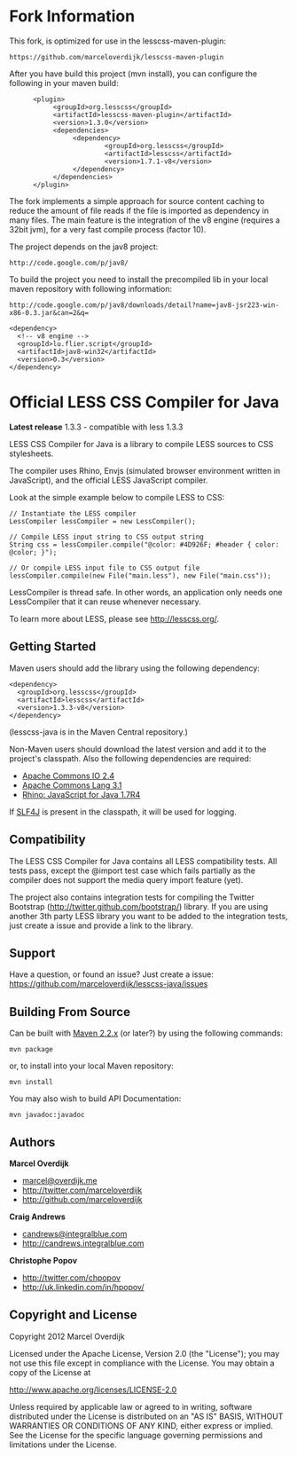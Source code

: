 Fork Information
===================================
This fork, is optimized for use in the lesscss-maven-plugin:

    https://github.com/marceloverdijk/lesscss-maven-plugin

After you have build this project (mvn install), you can configure
the following in your maven build:
          
          <plugin>
               <groupId>org.lesscss</groupId>
               <artifactId>lesscss-maven-plugin</artifactId>
               <version>1.3.0</version>
               <dependencies>
                    <dependency>
                            <groupId>org.lesscss</groupId>
                            <artifactId>lesscss</artifactId>
                            <version>1.7.1-v8</version>
                    </dependency>
               </dependencies>
          </plugin>
          
The fork implements a simple approach for source content caching to reduce the amount of file reads if the file is imported as dependency in many files. 
The main feature is the integration of the v8 engine (requires a 32bit jvm), for a very fast compile process (factor 10).

The project depends on the jav8 project:

    http://code.google.com/p/jav8/

To build the project you need to install the precompiled lib in your local maven repository with following information:

    http://code.google.com/p/jav8/downloads/detail?name=jav8-jsr223-win-x86-0.3.jar&can=2&q=

    <dependency>
      <!-- v8 engine -->
      <groupId>lu.flier.script</groupId>
      <artifactId>jav8-win32</artifactId>
      <version>0.3</version>
    </dependency>


Official LESS CSS Compiler for Java
===================================

**Latest release**  1.3.3 - compatible with less 1.3.3



LESS CSS Compiler for Java is a library to compile LESS sources to CSS stylesheets.

The compiler uses Rhino, Envjs (simulated browser environment written in JavaScript), and the official LESS JavaScript compiler.

Look at the simple example below to compile LESS to CSS:
 
    // Instantiate the LESS compiler
    LessCompiler lessCompiler = new LessCompiler();
    
    // Compile LESS input string to CSS output string
    String css = lessCompiler.compile("@color: #4D926F; #header { color: @color; }");
    
    // Or compile LESS input file to CSS output file
    lessCompiler.compile(new File("main.less"), new File("main.css"));

LessCompiler is thread safe. In other words, an application only needs one LessCompiler that it can reuse whenever necessary.

To learn more about LESS, please see http://lesscss.org/.


Getting Started
---------------

Maven users should add the library using the following dependency:

    <dependency>
      <groupId>org.lesscss</groupId>
      <artifactId>lesscss</artifactId>
      <version>1.3.3-v8</version>
    </dependency>

(lesscss-java is in the Maven Central repository.)

Non-Maven users should download the latest version and add it to the project's classpath. Also the following dependencies are required:

+ <a href="http://commons.apache.org/io/">Apache Commons IO 2.4</a>
+ <a href="http://commons.apache.org/lang/">Apache Commons Lang 3.1</a>
+ <a href="http://www.mozilla.org/rhino/">Rhino: JavaScript for Java 1.7R4</a>

If [SLF4J](http://www.slf4j.org/) is present in the classpath, it will be used for logging.

Compatibility
-------------

The LESS CSS Compiler for Java contains all LESS compatibility tests. All tests pass, except the @import test case which fails partially as the compiler does not support the media query import feature (yet).

The project also contains integration tests for compiling the Twitter Bootstrap (http://twitter.github.com/bootstrap/) library. If you are using another 3th party LESS library you want to be added to the integration tests, just create a issue and provide a link to the library.


Support
-------

Have a question, or found an issue? Just create a issue: https://github.com/marceloverdijk/lesscss-java/issues


Building From Source
--------------------

Can be built with [Maven 2.2.x](http://maven.apache.org) (or later?) by using the following commands:

    mvn package

or, to install into your local Maven repository:

    mvn install
    
You may also wish to build API Documentation:

    mvn javadoc:javadoc

Authors
-------

**Marcel Overdijk**

+ marcel@overdijk.me
+ http://twitter.com/marceloverdijk
+ http://github.com/marceloverdijk

**Craig Andrews**

+ candrews@integralblue.com
+ http://candrews.integralblue.com

**Christophe Popov**
+ http://twitter.com/chpopov
+ http://uk.linkedin.com/in/hpopov/

Copyright and License
---------------------

Copyright 2012 Marcel Overdijk

Licensed under the Apache License, Version 2.0 (the "License");
you may not use this file except in compliance with the License.
You may obtain a copy of the License at

   http://www.apache.org/licenses/LICENSE-2.0

Unless required by applicable law or agreed to in writing, software
distributed under the License is distributed on an "AS IS" BASIS,
WITHOUT WARRANTIES OR CONDITIONS OF ANY KIND, either express or implied.
See the License for the specific language governing permissions and
limitations under the License.
